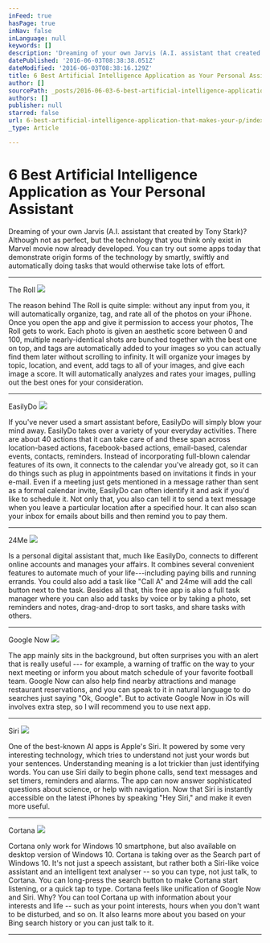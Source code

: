 ```yaml
---
inFeed: true
hasPage: true
inNav: false
inLanguage: null
keywords: []
description: 'Dreaming of your own Jarvis (A.I. assistant that created by Tony Stark)? Although not as perfect, but the technology that you think only exist in Marvel movie now already developed. You can try out some apps today that demonstrate origin forms of the technology by smartly, swiftly and automatically doing tasks that would otherwise take lots of effort.'
datePublished: '2016-06-03T08:38:38.051Z'
dateModified: '2016-06-03T08:38:16.129Z'
title: 6 Best Artificial Intelligence Application as Your Personal Assistant
author: []
sourcePath: _posts/2016-06-03-6-best-artificial-intelligence-application-that-makes-your-p.md
authors: []
publisher: null
starred: false
url: 6-best-artificial-intelligence-application-that-makes-your-p/index.html
_type: Article

---
```

# 6 Best Artificial Intelligence Application as Your Personal Assistant

Dreaming of your own Jarvis (A.I. assistant that created by Tony Stark)? Although not as perfect, but the technology that you think only exist in Marvel movie now already developed. You can try out some apps today that demonstrate origin forms of the technology by smartly, swiftly and automatically doing tasks that would otherwise take lots of effort.

****

The Roll
![](https://the-grid-user-content.s3-us-west-2.amazonaws.com/566ecff6-4cfc-405d-87f0-0eb7a22e86a8.jpg)

The reason behind The Roll is quite simple: without any input from you, it will automatically organize, tag, and rate all of the photos on your iPhone. Once you open the app and give it permission to access your photos, The Roll gets to work. Each photo is given an aesthetic score between 0 and 100, multiple nearly-identical shots are bunched together with the best one on top, and tags are automatically added to your images so you can actually find them later without scrolling to infinity. It will organize your images by topic, location, and event, add tags to all of your images, and give each image a score. It will automatically analyzes and rates your images, pulling out the best ones for your consideration.

****

EasilyDo
![](https://the-grid-user-content.s3-us-west-2.amazonaws.com/de366086-d2c4-4737-8fcd-d70a859e006f.png)

If you've never used a smart assistant before, EasilyDo will simply blow your mind away. EasilyDo takes over a variety of your everyday activities. There are about 40 actions that it can take care of and these span across location-based actions, facebook-based actions, email-based, calendar events, contacts, reminders. Instead of incorporating full-blown calendar features of its own, it connects to the calendar you've already got, so it can do things such as plug in appointments based on invitations it finds in your e-mail. Even if a meeting just gets mentioned in a message rather than sent as a formal calendar invite, EasilyDo can often identify it and ask if you'd like to schedule it. Not only that, you also can tell it to send a text message when you leave a particular location after a specified hour. It can also scan your inbox for emails about bills and then remind you to pay them.

****

24Me
![](https://the-grid-user-content.s3-us-west-2.amazonaws.com/698ea364-4b1d-4007-bb83-e4c3ceda74da.png)

Is a personal digital assistant that, much like EasilyDo, connects to different online accounts and manages your affairs. It combines several convenient features to automate much of your life---including paying bills and running errands. You could also add a task like "Call A" and 24me will add the call button next to the task. Besides all that, this free app is also a full task manager where you can also add tasks by voice or by taking a photo, set reminders and notes, drag-and-drop to sort tasks, and share tasks with others. 

****

Google Now
![](https://the-grid-user-content.s3-us-west-2.amazonaws.com/29c9c2c3-9809-4c3e-a574-64db7d5118e8.jpg)

The app mainly sits in the background, but often surprises you with an alert that is really useful --- for example, a warning of traffic on the way to your next meeting or inform you about match schedule of your favorite football team. Google Now can also help find nearby attractions and manage restaurant reservations, and you can speak to it in natural language to do searches just saying "Ok, Google". But to activate Google Now in iOs will involves extra step, so I will recommend you to use next app.

****

Siri
![](https://the-grid-user-content.s3-us-west-2.amazonaws.com/0af2c224-13af-4150-bc68-f8f77923e137.jpg)

One of the best-known AI apps is Apple's Siri. It powered by some very interesting technology, which tries to understand not just your words but your sentences. Understanding meaning is a lot trickier than just identifying words. You can use Siri daily to begin phone calls, send text messages and set timers, reminders and alarms. The app can now answer sophisticated questions about science, or help with navigation. Now that Siri is instantly accessible on the latest iPhones by speaking "Hey Siri," and make it even more useful.

****

Cortana
![](https://the-grid-user-content.s3-us-west-2.amazonaws.com/62a25fe8-38b5-44d8-9343-5131dff35464.jpg)

Cortana only work for Windows 10 smartphone, but also available on desktop version of Windows 10\. Cortana is taking over as the Search part of Windows 10\. It's not just a speech assistant, but rather both a Siri-like voice assistant and an intelligent text analyser -- so you can type, not just talk, to Cortana. You can long-press the search button to make Cortana start listening, or a quick tap to type. Cortana feels like unification of Google Now and Siri. Why? You can tool Cortana up with information about your interests and life -- such as your point interests, hours when you don't want to be disturbed, and so on. It also learns more about you based on your Bing search history or you can just talk to it.

****